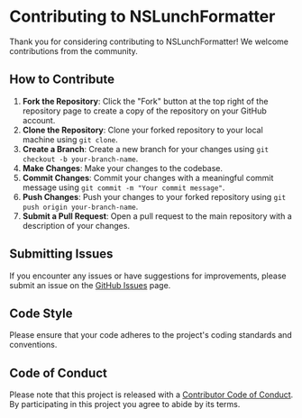 # Contributing to NSLunchFormatter

Thank you for considering contributing to NSLunchFormatter! We welcome contributions from the community.

## How to Contribute

1. **Fork the Repository**: Click the "Fork" button at the top right of the repository page to create a copy of the repository on your GitHub account.
2. **Clone the Repository**: Clone your forked repository to your local machine using `git clone`.
3. **Create a Branch**: Create a new branch for your changes using `git checkout -b your-branch-name`.
4. **Make Changes**: Make your changes to the codebase.
5. **Commit Changes**: Commit your changes with a meaningful commit message using `git commit -m "Your commit message"`.
6. **Push Changes**: Push your changes to your forked repository using `git push origin your-branch-name`.
7. **Submit a Pull Request**: Open a pull request to the main repository with a description of your changes.

## Submitting Issues

If you encounter any issues or have suggestions for improvements, please submit an issue on the [GitHub Issues](https://github.com/Shereef/NSLunchFormatter/issues) page.

## Code Style

Please ensure that your code adheres to the project's coding standards and conventions.

## Code of Conduct

Please note that this project is released with a [Contributor Code of Conduct](CODE_OF_CONDUCT.md). By participating in this project you agree to abide by its terms.
